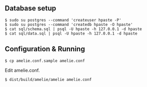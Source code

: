 ## Database setup

    $ sudo su postgres --command 'createuser hpaste -P'
    $ sudo su postgres --command 'createdb hpaste -O hpaste'
    $ cat sql/schema.sql | psql -U hpaste -h 127.0.0.1 -d hpaste
    $ cat sql/data.sql | psql -U hpaste -h 127.0.0.1 -d hpaste

## Configuration & Running

    $ cp amelie.conf.sample amelie.conf

Edit amelie.conf.
 
    $ dist/build/amelie/amelie amelie.conf
